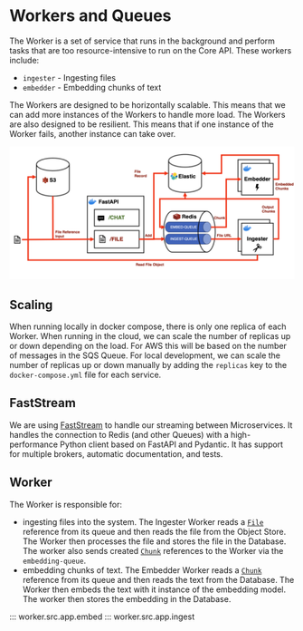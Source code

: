 # Workers and Queues

The Worker is a set of service that runs in the background and perform tasks that are too resource-intensive to run on the Core API. These workers include:

- `ingester` - Ingesting files
- `embedder` - Embedding chunks of text

The Workers are designed to be horizontally scalable. This means that we can add more instances of the Workers to handle more load. The Workers are also designed to be resilient. This means that if one instance of the Worker fails, another instance can take over.

![Document Processing Pipeline](../assets/document_processing_pipeline.png)

## Scaling

When running locally in docker compose, there is only one replica of each Worker. When running in the cloud, we can scale the number of replicas up or down depending on the load. For AWS this will be based on the number of messages in the SQS Queue. For local development, we can scale the number of replicas up or down manually by adding the `replicas` key to the `docker-compose.yml` file for each service.

## FastStream

We are using [FastStream](https://faststream.airt.ai/latest/faststream/) to handle our streaming between Microservices. It handles the connection to Redis (and other Queues) with a high-performance Python client based on FastAPI and Pydantic. It has support for multiple brokers, automatic documentation, and tests. 

## Worker

The Worker is responsible for:
* ingesting files into the system. The Ingester Worker reads a [`File`](../code_reference/models/file.md) reference from its queue and then reads the file from the Object Store. The Worker then processes the file and stores the file in the Database. The worker also sends created [`Chunk`](../code_reference/models/chunk.md) references to the Worker via the `embedding-queue`.
* embedding chunks of text. The Embedder Worker reads a [`Chunk`](../code_reference/models/chunk.md) reference from its queue and then reads the text from the Database. The Worker then embeds the text with it instance of the embedding model. The worker then stores the embedding in the Database.

::: worker.src.app.embed
::: worker.src.app.ingest
